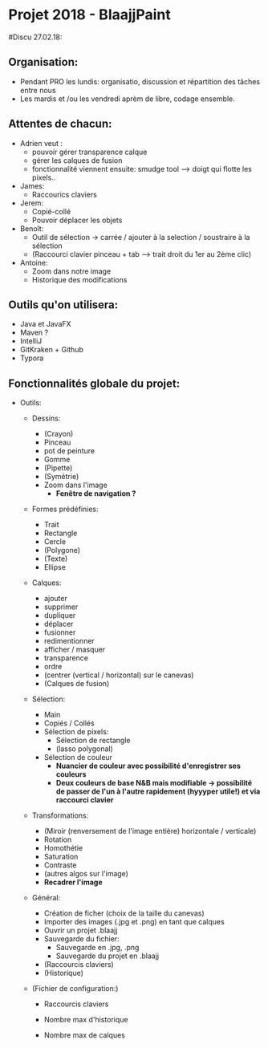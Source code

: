 # Projet 2018  -  BlaajjPaint

#Discu 27.02.18:

## Organisation:

- Pendant PRO les lundis: organisatio, discussion et répartition des tâches entre nous
- Les mardis et /ou les vendredi aprèm de libre, codage ensemble.



## Attentes de chacun:

- Adrien veut : 
  - pouvoir gérer transparence calque
  - gérer les calques de fusion
  - fonctionnalité viennent ensuite: smudge tool —> doigt qui flotte les pixels..
- James:
  - Raccourics claviers
- Jerem:
  - Copié-collé
  - Pouvoir déplacer les objets
- Benoît:
  - Outil de sélection -> carrée / ajouter à la selection / soustraire à la sélection
  - (Raccourci clavier pinceau + tab —> trait droit du 1er au 2ème clic)
- Antoine:
  - Zoom dans notre image
  - Historique des modifications

## Outils qu'on utilisera:

- Java et JavaFX
- Maven ?
- IntelliJ
- GitKraken + Github
- Typora

## Fonctionnalités globale du projet:

- Outils:

  - Dessins:

    - (Crayon)
    - Pinceau
    - pot de peinture
    - Gomme
    - (Pipette)
    - (Symétrie)
    - Zoom dans l'image
      - **Fenêtre de navigation ?**

  - Formes prédéfinies:

    - Trait
    - Rectangle
    - Cercle
    - (Polygone)
    - (Texte)
    - Ellipse

  - Calques:

    - ajouter
    - supprimer
    - dupliquer
    - déplacer
    - fusionner
    - redimentionner
    - afficher / masquer
    - transparence
    - ordre
    - (centrer (vertical / horizontal) sur le canevas)
    - (Calques de fusion)

  - Sélection:

    - Main
    - Copiés / Collés
    - Sélection de pixels:
      - Sélection de rectangle
      - (lasso polygonal)
    - Sélection de couleur
      - **Nuancier de couleur avec possibilité d'enregistrer ses couleurs**
      - **Deux couleurs de base N&B mais modifiable -> possibilité de passer de l'un à l'autre rapidement (hyyyper utile!) et via raccourci clavier**

  - Transformations:

    - (Miroir (renversement de l'image entière) horizontale / verticale)
    - Rotation
    - Homothétie
    - Saturation
    - Contraste
    - (autres algos sur l'image)
    - **Recadrer l'image**

  - Général:

    - Création de ficher (choix de la taille du canevas)
    - Importer des images (.jpg et .png) en tant que calques
    - Ouvrir un projet .blaajj 
    - Sauvegarde du fichier:
      - Sauvegarde en .jpg, .png
      - Sauvegarde du projet en .blaajj
    - (Raccourcis claviers)
    - (Historique)

  - (Fichier de configuration:)

    - Raccourcis claviers

    - Nombre max d'historique

    - Nombre max de calques

      ​

